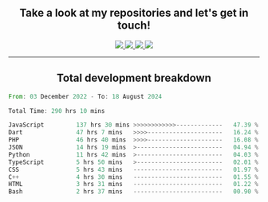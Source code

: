 <h2 align="center">
  Take a look at my repositories and let's get in touch!
</h2>
<p align="center">
  <a href="https://www.instagram.com/rayhanarkan?igsh=MXM3dHhmMTZ3ZWVsaA==">
    <img src="https://img.icons8.com/material-outlined/30/689d6a/instagram.png"/>
  </a>
  <a href="https://www.linkedin.com/in/rayhanarkan/">
    <img src="https://img.icons8.com/material-outlined/30/689d6a/linkedin.png"/>
  </a>
  <a href="">
    <img src="https://img.icons8.com/material-outlined/30/689d6a/geography.png"/>
  </a>
  <a href="mailto:rayhanarkan30@gmail.com">
    <img src="https://img.icons8.com/material-outlined/30/689d6a/email.png"/>
  </a>
</p>

---

<h2 align="center">Total development breakdown</h2>

<p align="center">
<!--START_SECTION:waka-->

```rust
From: 03 December 2022 - To: 18 August 2024

Total Time: 290 hrs 10 mins

JavaScript         137 hrs 30 mins >>>>>>>>>>>>-------------   47.39 %
Dart               47 hrs 7 mins   >>>>---------------------   16.24 %
PHP                46 hrs 40 mins  >>>>---------------------   16.08 %
JSON               14 hrs 19 mins  >------------------------   04.94 %
Python             11 hrs 42 mins  >------------------------   04.03 %
TypeScript         5 hrs 50 mins   >------------------------   02.01 %
CSS                5 hrs 43 mins   -------------------------   01.97 %
C++                4 hrs 30 mins   -------------------------   01.55 %
HTML               3 hrs 31 mins   -------------------------   01.22 %
Bash               2 hrs 37 mins   -------------------------   00.90 %
```

<!--END_SECTION:waka-->
</p>
